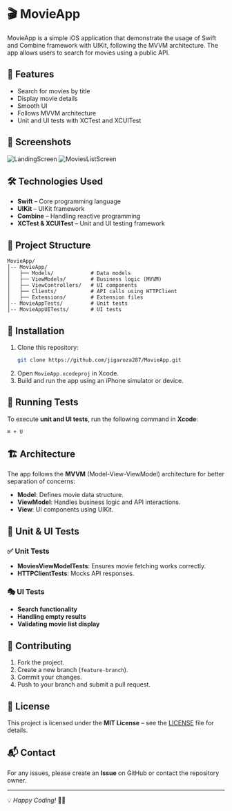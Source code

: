# 🎬 MovieApp

MovieApp is a simple iOS application that demonstrate the usage of Swift and Combine framework with UIKit, following the MVVM architecture. The app allows users to search for movies using a public API.

## 🚀 Features

- Search for movies by title
- Display movie details
- Smooth UI
- Follows MVVM architecture
- Unit and UI tests with XCTest and XCUITest

## 📱 Screenshots

![LandingScreen](https://github.com/user-attachments/assets/1a3f5a43-a301-49a2-b340-505049c8b822)
![MoviesListScreen](https://github.com/user-attachments/assets/fbc3c39d-2d61-4ea0-9acd-54570ff46182)

## 🛠 Technologies Used

- **Swift** – Core programming language
- **UIKit** – UIKit framework
- **Combine** – Handling reactive programming
- **XCTest & XCUITest** – Unit and UI testing framework

## 📂 Project Structure

```plaintext
MovieApp/
│-- MovieApp/
│   ├── Models/            # Data models
│   ├── ViewModels/        # Business logic (MVVM)
│   ├── ViewControllers/   # UI components
│   ├── Clients/           # API calls using HTTPClient
│   ├── Extensions/        # Extension files
│-- MovieAppTests/         # Unit tests
│-- MovieAppUITests/       # UI tests
```

## 🔧 Installation

1. Clone this repository:
   ```bash
   git clone https://github.com/jigaroza287/MovieApp.git
   ```
2. Open `MovieApp.xcodeproj` in Xcode.
3. Build and run the app using an iPhone simulator or device.

## 🧪 Running Tests

To execute **unit and UI tests**, run the following command in **Xcode**:

```bash
⌘ + U
```

## 🏗 Architecture

The app follows the **MVVM** (Model-View-ViewModel) architecture for better separation of concerns:

- **Model**: Defines movie data structure.
- **ViewModel**: Handles business logic and API interactions.
- **View**: UI components using UIKit.

## 📜 Unit & UI Tests

### ✅ Unit Tests

- **MoviesViewModelTests**: Ensures movie fetching works correctly.
- **HTTPClientTests**: Mocks API responses.

### 🎭 UI Tests

- **Search functionality**
- **Handling empty results**
- **Validating movie list display**

## 🤝 Contributing

1. Fork the project.
2. Create a new branch (`feature-branch`).
3. Commit your changes.
4. Push to your branch and submit a pull request.

## 📄 License

This project is licensed under the **MIT License** – see the [LICENSE](LICENSE) file for details.

## 📬 Contact

For any issues, please create an **Issue** on GitHub or contact the repository owner.

---

💡 *Happy Coding!* 🎥🍿

